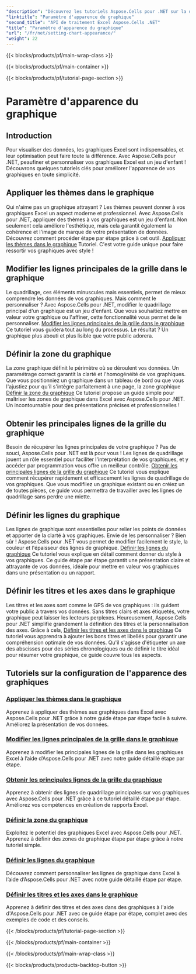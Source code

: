 ```yaml
---
"description": "Découvrez les tutoriels Aspose.Cells pour .NET sur la définition de l'apparence des graphiques. Apprenez à appliquer des thèmes, modifier le quadrillage, définir les zones, les titres, les axes des graphiques et bien plus encore grâce à des guides simples."
"linktitle": "Paramètre d'apparence du graphique"
"second_title": "API de traitement Excel Aspose.Cells .NET"
"title": "Paramètre d'apparence du graphique"
"url": "/fr/net/setting-chart-appearance/"
"weight": 22
---
```


{{< blocks/products/pf/main-wrap-class >}}

{{< blocks/products/pf/main-container >}}

{{< blocks/products/pf/tutorial-page-section >}}

# Paramètre d'apparence du graphique

## Introduction

Pour visualiser des données, les graphiques Excel sont indispensables, et leur optimisation peut faire toute la différence. Avec Aspose.Cells pour .NET, peaufiner et personnaliser vos graphiques Excel est un jeu d'enfant ! Découvrons quelques tutoriels clés pour améliorer l'apparence de vos graphiques en toute simplicité.

## Appliquer les thèmes dans le graphique
Qui n'aime pas un graphique attrayant ? Les thèmes peuvent donner à vos graphiques Excel un aspect moderne et professionnel. Avec Aspose.Cells pour .NET, appliquer des thèmes à vos graphiques est un jeu d'enfant. Non seulement cela améliore l'esthétique, mais cela garantit également la cohérence et l'image de marque de votre présentation de données. Découvrez comment procéder étape par étape grâce à cet outil. [Appliquer les thèmes dans le graphique](./apply-themes-in-chart/) Tutoriel. C'est votre guide unique pour faire ressortir vos graphiques avec style !

## Modifier les lignes principales de la grille dans le graphique
Le quadrillage, ces éléments minuscules mais essentiels, permet de mieux comprendre les données de vos graphiques. Mais comment le personnaliser ? Avec Aspose.Cells pour .NET, modifier le quadrillage principal d'un graphique est un jeu d'enfant. Que vous souhaitiez mettre en valeur votre graphique ou l'affiner, cette fonctionnalité vous permet de le personnaliser. [Modifier les lignes principales de la grille dans le graphique](./change-major-gridlines-in-chart/) Ce tutoriel vous guidera tout au long du processus. Le résultat ? Un graphique plus abouti et plus lisible que votre public adorera.

## Définir la zone du graphique
La zone graphique définit le périmètre où se déroulent vos données. Un paramétrage correct garantit la clarté et l'homogénéité de vos graphiques. Que vous positionniez un graphique dans un tableau de bord ou que vous l'ajustiez pour qu'il s'intègre parfaitement à une page, la zone graphique [Définir la zone du graphique](./set-chart-area/) Ce tutoriel propose un guide simple pour maîtriser les zones de graphique dans Excel avec Aspose.Cells pour .NET. Un incontournable pour des présentations précises et professionnelles !

## Obtenir les principales lignes de la grille du graphique
Besoin de récupérer les lignes principales de votre graphique ? Pas de souci, Aspose.Cells pour .NET est là pour vous ! Les lignes de quadrillage jouent un rôle essentiel pour faciliter l'interprétation de vos graphiques, et y accéder par programmation vous offre un meilleur contrôle. [Obtenir les principales lignes de la grille du graphique](./get-major-gridlines-of-chart/) Ce tutoriel vous explique comment récupérer rapidement et efficacement les lignes de quadrillage de vos graphiques. Que vous modifiiez un graphique existant ou en créiez un de toutes pièces, ce guide vous permettra de travailler avec les lignes de quadrillage sans perdre une miette.

## Définir les lignes du graphique
Les lignes de graphique sont essentielles pour relier les points de données et apporter de la clarté à vos graphiques. Envie de les personnaliser ? Bien sûr ! Aspose.Cells pour .NET vous permet de modifier facilement le style, la couleur et l'épaisseur des lignes de graphique. [Définir les lignes du graphique](./set-chart-lines/) Ce tutoriel vous explique en détail comment donner du style à vos graphiques. Ce guide étape par étape garantit une présentation claire et attrayante de vos données, idéale pour mettre en valeur vos graphiques dans une présentation ou un rapport.

## Définir les titres et les axes dans le graphique
Les titres et les axes sont comme le GPS de vos graphiques : ils guident votre public à travers vos données. Sans titres clairs et axes étiquetés, votre graphique peut laisser les lecteurs perplexes. Heureusement, Aspose.Cells pour .NET simplifie grandement la définition des titres et la personnalisation des axes. Grâce à cela, [Définir les titres et les axes dans le graphique](./set-titles-and-axes-in-chart/) Ce tutoriel vous apprendra à ajouter les bons titres et libellés pour garantir une compréhension optimale de vos données. Qu'il s'agisse d'étiqueter un axe des abscisses pour des séries chronologiques ou de définir le titre idéal pour résumer votre graphique, ce guide couvre tous les aspects.

## Tutoriels sur la configuration de l'apparence des graphiques
### [Appliquer les thèmes dans le graphique](./apply-themes-in-chart/)
Apprenez à appliquer des thèmes aux graphiques dans Excel avec Aspose.Cells pour .NET grâce à notre guide étape par étape facile à suivre. Améliorez la présentation de vos données.
### [Modifier les lignes principales de la grille dans le graphique](./change-major-gridlines-in-chart/)
Apprenez à modifier les principales lignes de la grille dans les graphiques Excel à l’aide d’Aspose.Cells pour .NET avec notre guide détaillé étape par étape.
### [Obtenir les principales lignes de la grille du graphique](./get-major-gridlines-of-chart/)
Apprenez à obtenir des lignes de quadrillage principales sur vos graphiques avec Aspose.Cells pour .NET grâce à ce tutoriel détaillé étape par étape. Améliorez vos compétences en création de rapports Excel.
### [Définir la zone du graphique](./set-chart-area/)
Exploitez le potentiel des graphiques Excel avec Aspose.Cells pour .NET. Apprenez à définir des zones de graphique étape par étape grâce à notre tutoriel simple.
### [Définir les lignes du graphique](./set-chart-lines/)
Découvrez comment personnaliser les lignes de graphique dans Excel à l’aide d’Aspose.Cells pour .NET avec notre guide détaillé étape par étape.
### [Définir les titres et les axes dans le graphique](./set-titles-and-axes-in-chart/)
Apprenez à définir des titres et des axes dans des graphiques à l'aide d'Aspose.Cells pour .NET avec ce guide étape par étape, complet avec des exemples de code et des conseils.

{{< /blocks/products/pf/tutorial-page-section >}}

{{< /blocks/products/pf/main-container >}}

{{< /blocks/products/pf/main-wrap-class >}}

{{< blocks/products/products-backtop-button >}}